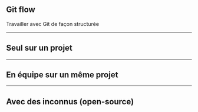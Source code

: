 ##  Git flow

Travailler avec Git de façon structurée

---

## Seul sur un projet

---

## En équipe sur un même projet

---

## Avec des inconnus (open-source)
